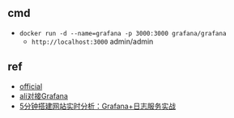 
## cmd
+ `docker run -d --name=grafana -p 3000:3000 grafana/grafana `
    - `http://localhost:3000` admin/admin  

## ref
+ [official](https://grafana.com/docs/grafana/latest/guides/getting_started/)
+ [ali对接Grafana](https://help.aliyun.com/document_detail/60952.html)
+ [5分钟搭建网站实时分析：Grafana+日志服务实战](https://yq.aliyun.com/articles/227006)
